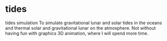 # tides
tides simulation
To simulate gravitational lunar and solar tides
in the oceans and thermal solar and gravitational lunar on the atmosphere.
Not without having fun with graphics 3D animation, where I will spend more time.
